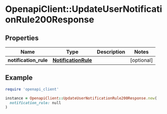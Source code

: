 # OpenapiClient::UpdateUserNotificationRule200Response

## Properties

| Name | Type | Description | Notes |
| ---- | ---- | ----------- | ----- |
| **notification_rule** | [**NotificationRule**](NotificationRule.md) |  | [optional] |

## Example

```ruby
require 'openapi_client'

instance = OpenapiClient::UpdateUserNotificationRule200Response.new(
  notification_rule: null
)
```

